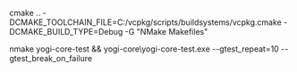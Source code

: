 cmake .. -DCMAKE_TOOLCHAIN_FILE=C:/vcpkg/scripts/buildsystems/vcpkg.cmake -DCMAKE_BUILD_TYPE=Debug -G "NMake Makefiles"

nmake yogi-core-test && yogi-core\yogi-core-test.exe --gtest_repeat=10 --gtest_break_on_failure
